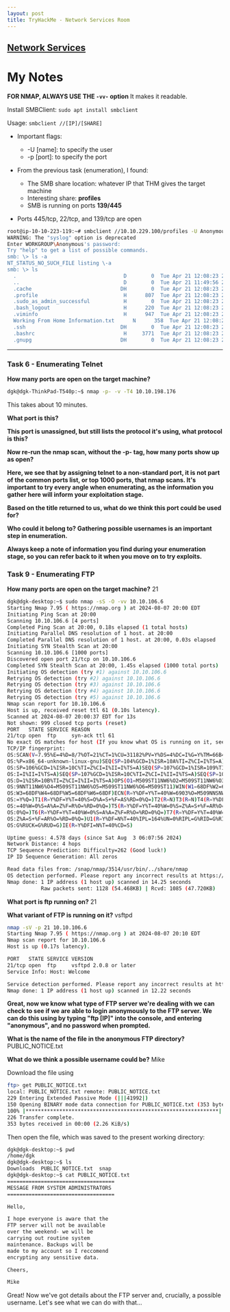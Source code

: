 ```yaml
---
layout: post
title: TryHackMe - Network Services Room
---
```

[Network Services](https://tryhackme.com/r/room/networkservices)
---
# My Notes
**FOR NMAP, ALWAYS USE THE `-vv-` option** It makes it readable.

Install SMBClient: ``sudo apt install smbclient``

Usage: ``smbclient //[IP]/[SHARE]``

- Important flags:
    - -U [name]: to specify the user
    - -p [port]: to specify the port

- From the previous task (enumeration), I found:
    - The SMB share location: whatever IP that THM gives the target machine
    - Interesting share: **profiles**
    - SMB is running on ports **139/445**

- Ports 445/tcp, 22/tcp, and 139/tcp are open

```sh
root@ip-10-10-223-119:~# smbclient //10.10.229.100/profiles -U Anonymous -p 445
WARNING: The "syslog" option is deprecated
Enter WORKGROUP\Anonymous's password: 
Try "help" to get a list of possible commands.
smb: \> ls -a
NT_STATUS_NO_SUCH_FILE listing \-a
smb: \> ls
  .                                   D        0  Tue Apr 21 12:08:23 2020
  ..                                  D        0  Tue Apr 21 11:49:56 2020
  .cache                             DH        0  Tue Apr 21 12:08:23 2020
  .profile                            H      807  Tue Apr 21 12:08:23 2020
  .sudo_as_admin_successful           H        0  Tue Apr 21 12:08:23 2020
  .bash_logout                        H      220  Tue Apr 21 12:08:23 2020
  .viminfo                            H      947  Tue Apr 21 12:08:23 2020
  Working From Home Information.txt      N      358  Tue Apr 21 12:08:23 2020
  .ssh                               DH        0  Tue Apr 21 12:08:23 2020
  .bashrc                             H     3771  Tue Apr 21 12:08:23 2020
  .gnupg                             DH        0  Tue Apr 21 12:08:23 2020
```

---
### Task 6 - Enumerating Telnet
**How many ports are open on the target machine?**
```sh
dgk@dgk-ThinkPad-T540p:~$ nmap -p- -v -T4 10.10.198.176
```
This takes about 10 minutes.

**What port is this?**

**This port is unassigned, but still lists the protocol it's using, what protocol is this?**

**Now re-run the nmap scan, without the -p- tag, how many ports show up as open?**

**Here, we see that by assigning telnet to a non-standard port, it is not part of the common ports list, or top 1000 ports, that nmap scans. It's important to try every angle when enumerating, as the information you gather here will inform your exploitation stage.**

**Based on the title returned to us, what do we think this port could be used for?**

**Who could it belong to? Gathering possible usernames is an important step in enumeration.**

**Always keep a note of information you find during your enumeration stage, so you can refer back to it when you move on to try exploits.**

### Task 9 - Enumerating FTP
**How many ports are open on the target machine?**
21

```sh
dgk@dgk-desktop:~$ sudo nmap -sS -O -vv 10.10.106.6
Starting Nmap 7.95 ( https://nmap.org ) at 2024-08-07 20:00 EDT
Initiating Ping Scan at 20:00
Scanning 10.10.106.6 [4 ports]
Completed Ping Scan at 20:00, 0.18s elapsed (1 total hosts)
Initiating Parallel DNS resolution of 1 host. at 20:00
Completed Parallel DNS resolution of 1 host. at 20:00, 0.03s elapsed
Initiating SYN Stealth Scan at 20:00
Scanning 10.10.106.6 [1000 ports]
Discovered open port 21/tcp on 10.10.106.6
Completed SYN Stealth Scan at 20:00, 1.45s elapsed (1000 total ports)
Initiating OS detection (try #1) against 10.10.106.6
Retrying OS detection (try #2) against 10.10.106.6
Retrying OS detection (try #3) against 10.10.106.6
Retrying OS detection (try #4) against 10.10.106.6
Retrying OS detection (try #5) against 10.10.106.6
Nmap scan report for 10.10.106.6
Host is up, received reset ttl 61 (0.10s latency).
Scanned at 2024-08-07 20:00:37 EDT for 13s
Not shown: 999 closed tcp ports (reset)
PORT   STATE SERVICE REASON
21/tcp open  ftp     syn-ack ttl 61
No exact OS matches for host (If you know what OS is running on it, see https://nmap.org/submit/ ).
TCP/IP fingerprint:
OS:SCAN(V=7.95%E=4%D=8/7%OT=21%CT=1%CU=31182%PV=Y%DS=4%DC=I%G=Y%TM=66B40AB3
OS:%P=x86_64-unknown-linux-gnu)SEQ(SP=104%GCD=1%ISR=10A%TI=Z%CI=I%TS=A)SEQ(
OS:SP=106%GCD=1%ISR=10C%TI=Z%CI=I%II=I%TS=A)SEQ(SP=107%GCD=1%ISR=109%TI=Z%C
OS:I=I%II=I%TS=A)SEQ(SP=107%GCD=1%ISR=10C%TI=Z%CI=I%II=I%TS=A)SEQ(SP=108%GC
OS:D=1%ISR=10B%TI=Z%CI=I%II=I%TS=A)OPS(O1=M509ST11NW6%O2=M509ST11NW6%O3=M50
OS:9NNT11NW6%O4=M509ST11NW6%O5=M509ST11NW6%O6=M509ST11)WIN(W1=68DF%W2=68DF%
OS:W3=68DF%W4=68DF%W5=68DF%W6=68DF)ECN(R=Y%DF=Y%T=40%W=6903%O=M509NNSNW6%CC
OS:=Y%Q=)T1(R=Y%DF=Y%T=40%S=O%A=S+%F=AS%RD=0%Q=)T2(R=N)T3(R=N)T4(R=Y%DF=Y%T
OS:=40%W=0%S=A%A=Z%F=R%O=%RD=0%Q=)T5(R=Y%DF=Y%T=40%W=0%S=Z%A=S+%F=AR%O=%RD=
OS:0%Q=)T6(R=Y%DF=Y%T=40%W=0%S=A%A=Z%F=R%O=%RD=0%Q=)T7(R=Y%DF=Y%T=40%W=0%S=
OS:Z%A=S+%F=AR%O=%RD=0%Q=)U1(R=Y%DF=N%T=40%IPL=164%UN=0%RIPL=G%RID=G%RIPCK=
OS:G%RUCK=G%RUD=G)IE(R=Y%DFI=N%T=40%CD=S)

Uptime guess: 4.578 days (since Sat Aug  3 06:07:56 2024)
Network Distance: 4 hops
TCP Sequence Prediction: Difficulty=262 (Good luck!)
IP ID Sequence Generation: All zeros

Read data files from: /snap/nmap/3514/usr/bin/../share/nmap
OS detection performed. Please report any incorrect results at https://nmap.org/submit/ .
Nmap done: 1 IP address (1 host up) scanned in 14.25 seconds
           Raw packets sent: 1128 (54.468KB) | Rcvd: 1085 (47.720KB)
```

**What port is ftp running on?**
21

**What variant of FTP is running on it?**
vsftpd

```sh
nmap -sV -p 21 10.10.106.6
Starting Nmap 7.95 ( https://nmap.org ) at 2024-08-07 20:10 EDT
Nmap scan report for 10.10.106.6
Host is up (0.17s latency).

PORT   STATE SERVICE VERSION
21/tcp open  ftp     vsftpd 2.0.8 or later
Service Info: Host: Welcome

Service detection performed. Please report any incorrect results at https://nmap.org/submit/ .
Nmap done: 1 IP address (1 host up) scanned in 12.22 seconds
```
**Great, now we know what type of FTP server we're dealing with we can check to see if we are able to login anonymously to the FTP server. We can do this using by typing "ftp [IP]" into the console, and entering "anonymous", and no password when prompted.**

**What is the name of the file in the anonymous FTP directory?**
PUBLIC_NOTICE.txt

**What do we think a possible username could be?**
Mike

Download the file using 
```sh
ftp> get PUBLIC_NOTICE.txt
local: PUBLIC_NOTICE.txt remote: PUBLIC_NOTICE.txt
229 Entering Extended Passive Mode (|||41992|)
150 Opening BINARY mode data connection for PUBLIC_NOTICE.txt (353 bytes).
100% |***************************************************************|   353      145.57 KiB/s    00:00 ETA
226 Transfer complete.
353 bytes received in 00:00 (2.26 KiB/s)
```
Then open the file, which was saved to the present working directory:
```sh
dgk@dgk-desktop:~$ pwd
/home/dgk
dgk@dgk-desktop:~$ ls
Downloads  PUBLIC_NOTICE.txt  snap
dgk@dgk-desktop:~$ cat PUBLIC_NOTICE.txt
===================================
MESSAGE FROM SYSTEM ADMINISTRATORS
===================================

Hello,

I hope everyone is aware that the
FTP server will not be available
over the weekend- we will be
carrying out routine system
maintenance. Backups will be
made to my account so I reccomend
encrypting any sensitive data.

Cheers,

Mike
```

Great! Now we've got details about the FTP server and, crucially, a possible username. Let's see what we can do with that...